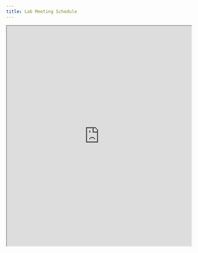 ```yaml
---
title: Lab Meeting Schedule
---
```


<iframe width="100%" height="600px" src="https://docs.google.com/spreadsheets/d/e/2PACX-1vRsWjRYwN4B5g0DcBZdQ4oqBRIyTpDRmRPIZOyZWbqXxxWB6aPa0Dp6kqyMtDD5q1TMMcd4S4oB7V1N/pubhtml?gid=0&amp;single=true&amp;widget=true&amp;headers=false"></iframe>